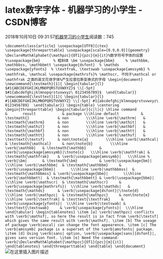 
# latex数字字体 - 机器学习的小学生 - CSDN博客


2018年10月10日 09:31:57[机器学习的小学生](https://me.csdn.net/xuluhui123)阅读数：745


`\documentclass{article}
\usepackage[UTF8]{ctex}
\usepackage{threeparttable}
\usepackage[scale={0.9,0.9}]{geometry}
\DeclareMathAlphabet{\mathpzc}{OT1}{pzc}{m}{it}%数学符号字体的设置
%\usepackage{bm}      % 粗斜体 \bm
\usepackage{bbm}     % \mathbbm, \mathbbss, \mathbbmtt
\usepackage{dsfont}  % \mathds
\usepackage{yfonts}  % \textfrak, \textswab
\usepackage{amssymb} % \mathfrak, \mathcal
\usepackage{mathrsfs}% \mathscr, 不同于\mathcal or \mathfrak 之类的英文花体字体%产生拉普拉斯变换式的字母
\begin{document}
\newcommand{\testmath}[1]{ \begin{tabular}{l}
    $#1{ABCDEFGHIJKLMNOPQRSTUVWXYZ}$ \\[-5pt]
    $#1{abcdefghijklmnopqrstuvwxyz\ 0123456789}$ 
\end{tabular}}
\newcommand{\testtext}[1]{ \begin{tabular}{l}
    #1{ABCDEFGHIJKLMNOPQRSTUVWXYZ} \\[-5pt]
    #1{abcdefghijklmnopqrstuvwxyz\ 0123456789} 
\end{tabular}}
\begin{table}
\centering
\begin{threeparttable}
\begin{tabular}{c|l|c}
  \hline
  command          &       result            & package \\\hline
  default          & \testmath{}             & non        \\\hline
  \verb|\mathrm|   & \testmath{\mathrm}      & non        \\\hline
  \verb|\mathit|   & \testmath{\mathit}      & non        \\\hline
  \verb|\mathbf|   & \testmath{\mathbf}      & non        \\\hline
  \verb|\mathtt|   & \testmath{\mathtt}      & non        \\\hline
  \verb|\mathsf|   & \testtext{\textsf}      & non\tnote{a}        \\\hline
  \verb|\mathcal|  & \testmath{\mathcal}     & non\tnote{b}        \\\hline
  \verb|\mathbb|   & \testmath{\mathbb}      & \verb|\usepackage{amssymb}|\tnote{c}   \\\hline
  \verb|\mathfrak| & \testmath{\mathfrak}    & \verb|\usepackage{amssymb}|   \\\hline
%  \verb|\bm|       & \testmath{\bm}          & \verb|\usepackage{bm}|        \\\hline
  \verb|\mathbbm|  & \testmath{\mathbbm}     & \verb|\usepackage{bbm}|       \\\hline
  \verb|\mathbbmss|  & \testmath{\mathbbmss} & \verb|\usepackage{bbm}|       \\\hline
  \verb|\mathbbmtt|  & \testmath{\mathbbmtt} & \verb|\usepackage{bbm}|       \\\hline
  \verb|\mathscr|  & \testmath{\mathscr}     & \verb|\usepackage{mathrsfs}|  \\\hline
  \verb|\mathds|   & \testmath{\mathds}      & \verb|\usepackage{dsfont}|\tnote{d}  \\\hline
  \verb|\mathpzc|  & \testmath{\mathpzc}     & non\tnote{e}  \\\hline
  \verb|\textfrak| & \testtext{\textfrak}     & \verb|\usepackage{yfonts}|  \\\hline
  \verb|\textswab| & \testtext{\textswab}     & \verb|\usepackage{yfonts}|  \\\hline
\end{tabular}
\begin{tablenotes}
\item [a] \verb|\mathpzc| conflicts with \verb|\mathsf|, so here the result is in fact from \verb|\textsf|
       which gives the same result with \verb|\mathsf|.
\item [b] The useage of package \verb|eucal| can change the font appearence.
\item [c] The \verb|amssymb| package is a superset of the \verb|amsfonts| package.
\item [d] Using \verb|sans| option, \verb|\usepackage[sans]{dsfont}|, gives sans version font.
\item [e] Need the command: \verb|\DeclareMathAlphabet{\mathpzc}{OT1}{pzc}{m}{it}|
\end{tablenotes}
\end{threeparttable}
\end{table}
\end{document}`![在这里插入图片描述](https://img-blog.csdn.net/20181010093444471?watermark/2/text/aHR0cHM6Ly9ibG9nLmNzZG4ubmV0L3h1bHVodWkxMjM=/font/5a6L5L2T/fontsize/400/fill/I0JBQkFCMA==/dissolve/70)

